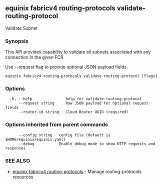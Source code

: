 ## equinix fabricv4 routing-protocols validate-routing-protocol

Validate Subnet

### Synopsis

This API provides capability to validate all subnets associated with any connection in the given FCR

Use --request flag to provide optional JSON payload fields.

```
equinix fabricv4 routing-protocols validate-routing-protocol [flags]
```

### Options

```
  -h, --help               help for validate-routing-protocol
      --request string     Raw JSON payload for optional request fields
      --router-id string   Cloud Router UUID (required)
```

### Options inherited from parent commands

```
      --config string   config file (default is $HOME/equinix/equinix.yaml)
      --debug           Enable debug mode to show HTTP requests and responses
```

### SEE ALSO

* [equinix fabricv4 routing-protocols](equinix_fabricv4_routing-protocols.md)	 - Manage routing-protocols resources

